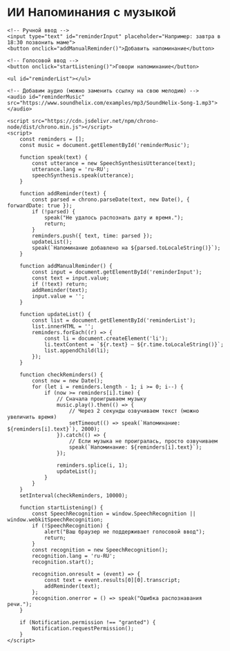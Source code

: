 <!DOCTYPE html>
<html lang="ru">
<head>
    <meta charset="UTF-8">
    <title>ИИ Напоминания с музыкой</title>
    <style>
        body { font-family: Arial; padding: 20px; }
        input, button { padding: 10px; margin: 5px 0; width: 100%; }
        ul { list-style: none; padding-left: 0; }
        li { padding: 5px 0; }
    </style>
</head>
<body>
    <h1>ИИ Напоминания с музыкой</h1>

    <!-- Ручной ввод -->
    <input type="text" id="reminderInput" placeholder="Например: завтра в 18:30 позвонить маме">
    <button onclick="addManualReminder()">Добавить напоминание</button>

    <!-- Голосовой ввод -->
    <button onclick="startListening()">Говори напоминание</button>

    <ul id="reminderList"></ul>

    <!-- Добавим аудио (можно заменить ссылку на свою мелодию) -->
    <audio id="reminderMusic" src="https://www.soundhelix.com/examples/mp3/SoundHelix-Song-1.mp3"></audio>

    <script src="https://cdn.jsdelivr.net/npm/chrono-node/dist/chrono.min.js"></script>
    <script>
        const reminders = [];
        const music = document.getElementById('reminderMusic');

        function speak(text) {
            const utterance = new SpeechSynthesisUtterance(text);
            utterance.lang = 'ru-RU';
            speechSynthesis.speak(utterance);
        }

        function addReminder(text) {
            const parsed = chrono.parseDate(text, new Date(), { forwardDate: true });
            if (!parsed) {
                speak("Не удалось распознать дату и время.");
                return;
            }
            reminders.push({ text, time: parsed });
            updateList();
            speak(`Напоминание добавлено на ${parsed.toLocaleString()}`);
        }

        function addManualReminder() {
            const input = document.getElementById('reminderInput');
            const text = input.value;
            if (!text) return;
            addReminder(text);
            input.value = '';
        }

        function updateList() {
            const list = document.getElementById('reminderList');
            list.innerHTML = '';
            reminders.forEach((r) => {
                const li = document.createElement('li');
                li.textContent = `${r.text} — ${r.time.toLocaleString()}`;
                list.appendChild(li);
            });
        }

        function checkReminders() {
            const now = new Date();
            for (let i = reminders.length - 1; i >= 0; i--) {
                if (now >= reminders[i].time) {
                    // Сначала проигрываем музыку
                    music.play().then(() => {
                        // Через 2 секунды озвучиваем текст (можно увеличить время)
                        setTimeout(() => speak(`Напоминание: ${reminders[i].text}`), 2000);
                    }).catch(() => {
                        // Если музыка не проигралась, просто озвучиваем
                        speak(`Напоминание: ${reminders[i].text}`);
                    });

                    reminders.splice(i, 1);
                    updateList();
                }
            }
        }
        setInterval(checkReminders, 10000);

        function startListening() {
            const SpeechRecognition = window.SpeechRecognition || window.webkitSpeechRecognition;
            if (!SpeechRecognition) {
                alert("Ваш браузер не поддерживает голосовой ввод");
                return;
            }
            const recognition = new SpeechRecognition();
            recognition.lang = 'ru-RU';
            recognition.start();

            recognition.onresult = (event) => {
                const text = event.results[0][0].transcript;
                addReminder(text);
            };
            recognition.onerror = () => speak("Ошибка распознавания речи.");
        }

        if (Notification.permission !== "granted") {
            Notification.requestPermission();
        }
    </script>
</body>
</html>
